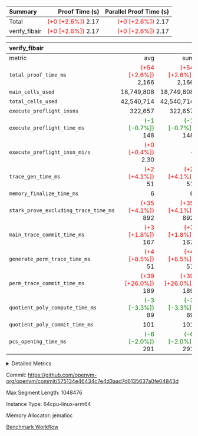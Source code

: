 | Summary | Proof Time (s) | Parallel Proof Time (s) |
|:---|---:|---:|
| Total | <span style='color: red'>(+0 [+2.6%])</span> 2.17 | <span style='color: red'>(+0 [+2.6%])</span> 2.17 |
| verify_fibair | <span style='color: red'>(+0 [+2.6%])</span> 2.17 | <span style='color: red'>(+0 [+2.6%])</span> 2.17 |


| verify_fibair |||||
|:---|---:|---:|---:|---:|
|metric|avg|sum|max|min|
| `total_proof_time_ms ` | <span style='color: red'>(+54 [+2.6%])</span> 2,166 | <span style='color: red'>(+54 [+2.6%])</span> 2,166 | <span style='color: red'>(+54 [+2.6%])</span> 2,166 | <span style='color: red'>(+54 [+2.6%])</span> 2,166 |
| `main_cells_used     ` |  18,749,808 |  18,749,808 |  18,749,808 |  18,749,808 |
| `total_cells_used    ` |  42,540,714 |  42,540,714 |  42,540,714 |  42,540,714 |
| `execute_preflight_insns` |  322,657 |  322,657 |  322,657 |  322,657 |
| `execute_preflight_time_ms` | <span style='color: green'>(-1 [-0.7%])</span> 148 | <span style='color: green'>(-1 [-0.7%])</span> 148 | <span style='color: green'>(-1 [-0.7%])</span> 148 | <span style='color: green'>(-1 [-0.7%])</span> 148 |
| `execute_preflight_insn_mi/s` | <span style='color: red'>(+0 [+0.4%])</span> 2.30 | -          | <span style='color: red'>(+0 [+0.4%])</span> 2.30 | <span style='color: red'>(+0 [+0.4%])</span> 2.30 |
| `trace_gen_time_ms   ` | <span style='color: red'>(+2 [+4.1%])</span> 51 | <span style='color: red'>(+2 [+4.1%])</span> 51 | <span style='color: red'>(+2 [+4.1%])</span> 51 | <span style='color: red'>(+2 [+4.1%])</span> 51 |
| `memory_finalize_time_ms` |  6 |  6 |  6 |  6 |
| `stark_prove_excluding_trace_time_ms` | <span style='color: red'>(+35 [+4.1%])</span> 892 | <span style='color: red'>(+35 [+4.1%])</span> 892 | <span style='color: red'>(+35 [+4.1%])</span> 892 | <span style='color: red'>(+35 [+4.1%])</span> 892 |
| `main_trace_commit_time_ms` | <span style='color: red'>(+3 [+1.8%])</span> 167 | <span style='color: red'>(+3 [+1.8%])</span> 167 | <span style='color: red'>(+3 [+1.8%])</span> 167 | <span style='color: red'>(+3 [+1.8%])</span> 167 |
| `generate_perm_trace_time_ms` | <span style='color: red'>(+4 [+8.5%])</span> 51 | <span style='color: red'>(+4 [+8.5%])</span> 51 | <span style='color: red'>(+4 [+8.5%])</span> 51 | <span style='color: red'>(+4 [+8.5%])</span> 51 |
| `perm_trace_commit_time_ms` | <span style='color: red'>(+39 [+26.0%])</span> 189 | <span style='color: red'>(+39 [+26.0%])</span> 189 | <span style='color: red'>(+39 [+26.0%])</span> 189 | <span style='color: red'>(+39 [+26.0%])</span> 189 |
| `quotient_poly_compute_time_ms` | <span style='color: green'>(-3 [-3.3%])</span> 89 | <span style='color: green'>(-3 [-3.3%])</span> 89 | <span style='color: green'>(-3 [-3.3%])</span> 89 | <span style='color: green'>(-3 [-3.3%])</span> 89 |
| `quotient_poly_commit_time_ms` |  101 |  101 |  101 |  101 |
| `pcs_opening_time_ms ` | <span style='color: green'>(-6 [-2.0%])</span> 291 | <span style='color: green'>(-6 [-2.0%])</span> 291 | <span style='color: green'>(-6 [-2.0%])</span> 291 | <span style='color: green'>(-6 [-2.0%])</span> 291 |



<details>
<summary>Detailed Metrics</summary>

|  | verify_program_compile_ms | verify_fibair_time_ms | total_cells | stark_prove_excluding_trace_time_ms | quotient_poly_compute_time_ms | quotient_poly_commit_time_ms | perm_trace_commit_time_ms | pcs_opening_time_ms | main_trace_commit_time_ms |
| --- | --- | --- | --- | --- | --- | --- | --- | --- |
|  | 7 | 2,166 | 65,536 | 38 | 1 | 6 | 0 | 22 | 7 | 

| air_name | rows | quotient_deg | main_cols | interactions | constraints | cells |
| --- | --- | --- | --- | --- | --- | --- |
| AccessAdapterAir<2> |  | 2 |  | 5 | 12 |  | 
| AccessAdapterAir<4> |  | 2 |  | 5 | 12 |  | 
| AccessAdapterAir<8> |  | 2 |  | 5 | 12 |  | 
| FibonacciAir | 32,768 | 1 | 2 |  | 5 | 65,536 | 
| FriReducedOpeningAir |  | 2 |  | 39 | 71 |  | 
| JalRangeCheckAir |  | 2 |  | 9 | 14 |  | 
| NativePoseidon2Air<BabyBearParameters>, 1> |  | 2 |  | 136 | 572 |  | 
| PhantomAir |  | 2 |  | 3 | 5 |  | 
| ProgramAir |  | 1 |  | 1 | 4 |  | 
| VariableRangeCheckerAir |  | 1 |  | 1 | 4 |  | 
| VmAirWrapper<AluNativeAdapterAir, FieldArithmeticCoreAir> |  | 2 |  | 15 | 27 |  | 
| VmAirWrapper<BranchNativeAdapterAir, BranchEqualCoreAir<1> |  | 2 |  | 11 | 25 |  | 
| VmAirWrapper<NativeAdapterAir<2, 0>, PublicValuesCoreAir> |  | 2 |  | 11 | 29 |  | 
| VmAirWrapper<NativeLoadStoreAdapterAir<1>, NativeLoadStoreCoreAir<1> |  | 2 |  | 15 | 20 |  | 
| VmAirWrapper<NativeLoadStoreAdapterAir<4>, NativeLoadStoreCoreAir<4> |  | 2 |  | 15 | 20 |  | 
| VmAirWrapper<NativeVectorizedAdapterAir<4>, FieldExtensionCoreAir> |  | 2 |  | 15 | 27 |  | 
| VmConnectorAir |  | 2 |  | 5 | 11 |  | 
| VolatileBoundaryAir |  | 2 |  | 7 | 19 |  | 

| group | trace_gen_time_ms | total_proof_time_ms | total_cells_used | total_cells | system_trace_gen_time_ms | stark_prove_excluding_trace_time_ms | single_trace_gen_time_ms | quotient_poly_compute_time_ms | quotient_poly_commit_time_ms | perm_trace_commit_time_ms | pcs_opening_time_ms | memory_finalize_time_ms | main_trace_commit_time_ms | main_cells_used | generate_perm_trace_time_ms | fri.log_blowup | execute_preflight_time_ms | execute_preflight_insns | execute_preflight_insn_mi/s |
| --- | --- | --- | --- | --- | --- | --- | --- | --- | --- | --- | --- | --- | --- | --- | --- | --- | --- | --- | --- |
| verify_fibair | 51 | 2,166 | 42,540,714 | 62,474,410 | 51 | 892 | 0 | 89 | 101 | 189 | 291 | 6 | 167 | 18,749,808 | 51 | 1 | 148 | 322,657 | 2.30 | 

| group | air_name | rows | prep_cols | perm_cols | main_cols | cells |
| --- | --- | --- | --- | --- | --- | --- |
| verify_fibair | AccessAdapterAir<2> | 131,072 |  | 16 | 11 | 3,538,944 | 
| verify_fibair | AccessAdapterAir<4> | 65,536 |  | 16 | 13 | 1,900,544 | 
| verify_fibair | AccessAdapterAir<8> | 128 |  | 16 | 17 | 4,224 | 
| verify_fibair | FriReducedOpeningAir | 2,048 |  | 84 | 27 | 227,328 | 
| verify_fibair | JalRangeCheckAir | 32,768 |  | 28 | 12 | 1,310,720 | 
| verify_fibair | NativePoseidon2Air<BabyBearParameters>, 1> | 32,768 |  | 312 | 398 | 23,265,280 | 
| verify_fibair | PhantomAir | 16,384 |  | 12 | 6 | 294,912 | 
| verify_fibair | ProgramAir | 8,192 |  | 8 | 10 | 147,456 | 
| verify_fibair | VariableRangeCheckerAir | 262,144 | 2 | 8 | 1 | 2,359,296 | 
| verify_fibair | VmAirWrapper<AluNativeAdapterAir, FieldArithmeticCoreAir> | 262,144 |  | 36 | 29 | 17,039,360 | 
| verify_fibair | VmAirWrapper<BranchNativeAdapterAir, BranchEqualCoreAir<1> | 32,768 |  | 28 | 23 | 1,671,168 | 
| verify_fibair | VmAirWrapper<NativeLoadStoreAdapterAir<1>, NativeLoadStoreCoreAir<1> | 65,536 |  | 40 | 21 | 3,997,696 | 
| verify_fibair | VmAirWrapper<NativeLoadStoreAdapterAir<4>, NativeLoadStoreCoreAir<4> | 32,768 |  | 40 | 27 | 2,195,456 | 
| verify_fibair | VmAirWrapper<NativeVectorizedAdapterAir<4>, FieldExtensionCoreAir> | 32,768 |  | 36 | 38 | 2,424,832 | 
| verify_fibair | VmConnectorAir | 2 | 1 | 16 | 5 | 42 | 
| verify_fibair | VolatileBoundaryAir | 65,536 |  | 20 | 12 | 2,097,152 | 

| group | trace_height_constraint | weighted_sum | threshold |
| --- | --- | --- | --- |
| verify_fibair | 0 | 1,085,444 | 2,013,265,921 | 
| verify_fibair | 1 | 5,411,200 | 2,013,265,921 | 
| verify_fibair | 2 | 542,722 | 2,013,265,921 | 
| verify_fibair | 3 | 5,476,612 | 2,013,265,921 | 
| verify_fibair | 4 | 65,536 | 2,013,265,921 | 
| verify_fibair | 5 | 12,851,850 | 2,013,265,921 | 

| trace_height_constraint | threshold |
| --- | --- |
| 0 | 2,013,265,921 | 

</details>


Commit: https://github.com/openvm-org/openvm/commit/575134e46434c7e4d3aad7d6135637a0fe04843d

Max Segment Length: 1048476

Instance Type: 64cpu-linux-arm64

Memory Allocator: jemalloc

[Benchmark Workflow](https://github.com/openvm-org/openvm/actions/runs/17045807033)
